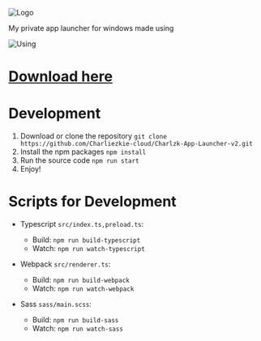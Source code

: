 ![Logo](https://github.com/user-attachments/assets/5adebf09-f187-4415-9b08-e5e9f5fe0588)

My private app launcher for windows made using

![Using](https://skillicons.dev/icons?i=electron,ts,webpack)

# [Download here](https://github.com/Charliezkie-cloud/Charlzk-App-Launcher-v2/releases/)

# Development
1. Download or clone the repository `git clone https://github.com/Charliezkie-cloud/Charlzk-App-Launcher-v2.git`
2. Install the npm packages `npm install`
3. Run the source code `npm run start`
4. Enjoy!

# Scripts for Development
- Typescript `src/index.ts,preload.ts`:

  - Build: `npm run build-typescript`
  - Watch: `npm run watch-typescript`
 
- Webpack `src/renderer.ts`:

  - Build: `npm run build-webpack`
  - Watch: `npm run watch-webpack`
  
- Sass `sass/main.scss`:

  - Build: `npm run build-sass`
  - Watch: `npm run watch-sass`
